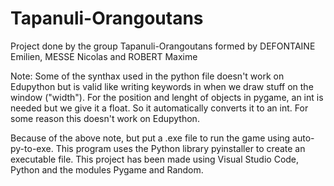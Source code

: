 # Tapanuli-Orangoutans
Project done by the group Tapanuli-Orangoutans formed by DEFONTAINE Emilien, MESSE Nicolas and ROBERT Maxime

Note: Some of the synthax used in the python file doesn't work on Edupython but is valid like writing keywords in when we draw stuff on the window ("width"). 
      For the position and lenght of objects in pygame, an int is needed but we give it a float. So it automatically converts it to an int. For some reason
      this doesn't work on Edupython.

Because of the above note, but put a .exe file to run the game using auto-py-to-exe. This program uses the Python library pyinstaller to create an executable file.
This project has been made using Visual Studio Code, Python and the modules Pygame and Random.